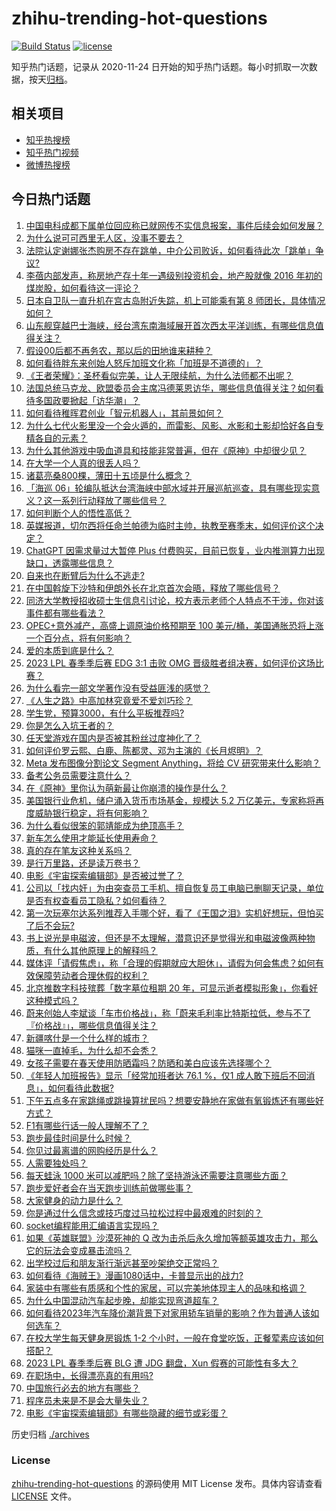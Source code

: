 # zhihu-trending-hot-questions

[![Build Status](https://github.com/justjavac/zhihu-trending-hot-questions/workflows/ci/badge.svg?branch=master)](https://github.com/justjavac/zhihu-trending-hot-questions/actions)
[![license](https://img.shields.io/github/license/justjavac/zhihu-trending-hot-questions)](https://github.com/justjavac/zhihu-trending-hot-questions/blob/master/LICENSE)

知乎热门话题，记录从 2020-11-24
日开始的知乎热门话题。每小时抓取一次数据，按天[归档](./archives)。

## 相关项目

- [知乎热搜榜](https://github.com/justjavac/zhihu-trending-top-search)
- [知乎热门视频](https://github.com/justjavac/zhihu-trending-hot-video)
- [微博热搜榜](https://github.com/justjavac/weibo-trending-hot-search)

## 今日热门话题

<!-- BEGIN -->
<!-- 最后更新时间 Fri Apr 07 2023 06:17:16 GMT+0800 (China Standard Time) -->

1. [中国电科成都下属单位回应称已就网传不实信息报案，事件后续会如何发展？](https://www.zhihu.com/question/594077920)
1. [为什么说可可西里无人区，没事不要去？](https://www.zhihu.com/question/593991180)
1. [法院认定谢娜张杰购房不存在跳单，中介公司败诉，如何看待此次「跳单」争议?](https://www.zhihu.com/question/593977045)
1. [李蓓内部发声，称房地产存十年一遇级别投资机会，地产股就像 2016 年初的煤炭股，如何看待这一评论？](https://www.zhihu.com/question/593977602)
1. [日本自卫队一直升机在宫古岛附近失踪，机上可能乘有第 8 师团长，具体情况如何？](https://www.zhihu.com/question/594037983)
1. [山东舰穿越巴士海峡，经台湾东南海域展开首次西太平洋训练，有哪些信息值得关注？](https://www.zhihu.com/question/593964409)
1. [假设00后都不再务农，那以后的田地谁来耕种？](https://www.zhihu.com/question/593307691)
1. [如何看待胖东来创始人怒斥加班文化称「加班是不道德的」？](https://www.zhihu.com/question/593940939)
1. [《王者荣耀》：圣杯看似完美，让人无限续航，为什么法师都不出呢？](https://www.zhihu.com/question/593749509)
1. [法国总统马克龙、欧盟委员会主席冯德莱恩访华，哪些信息值得关注？如何看待多国政要掀起「访华潮」？](https://www.zhihu.com/question/593492159)
1. [如何看待稚晖君创业「智元机器人」，其前景如何？](https://www.zhihu.com/question/593949406)
1. [为什么七代火影里没一个会火遁的，而雷影、风影、水影和土影却恰好各自专精各自的元素？](https://www.zhihu.com/question/593864190)
1. [为什么其他游戏中吸血道具和技能非常普遍，但在《原神》中却很少见？](https://www.zhihu.com/question/593594956)
1. [在大学一个人真的很丢人吗？](https://www.zhihu.com/question/594042526)
1. [诸葛亮桑800棵，薄田十五顷是什么概念？](https://www.zhihu.com/question/68201706)
1. [「海巡 06」轮编队抵达台湾海峡中部水域并开展巡航巡查，具有哪些现实意义？这一系列行动释放了哪些信号？](https://www.zhihu.com/question/594085253)
1. [如何判断个人的悟性高低？](https://www.zhihu.com/question/24123447)
1. [英媒报道，切尔西将任命兰帕德为临时主帅，执教至赛季末，如何评价这个决定？](https://www.zhihu.com/question/593941389)
1. [ChatGPT 因需求量过大暂停 Plus 付费购买，目前已恢复，业内推测算力出现缺口，透露哪些信息？](https://www.zhihu.com/question/593943995)
1. [自来也在断臂后为什么不逃走?](https://www.zhihu.com/question/521583420)
1. [在中国斡旋下沙特和伊朗外长在北京首次会晤，释放了哪些信号？](https://www.zhihu.com/question/593953137)
1. [同济大学教授招收硕士生信息引讨论，校方表示老师个人特点不干涉，你对该事件都有哪些看法？](https://www.zhihu.com/question/593808997)
1. [OPEC+意外减产，高盛上调原油价格预期至 100 美元/桶，美国通胀恐将上涨一个百分点，将有何影响？](https://www.zhihu.com/question/593558219)
1. [爱的本质到底是什么？](https://www.zhihu.com/question/542203147)
1. [2023 LPL 春季季后赛 EDG 3:1 击败 OMG 晋级胜者组决赛，如何评价这场比赛？](https://www.zhihu.com/question/593997127)
1. [为什么看完一部文学著作没有受益匪浅的感觉？](https://www.zhihu.com/question/584706105)
1. [《人生之路》中高加林究竟爱不爱刘巧珍？](https://www.zhihu.com/question/592356317)
1. [学生党，预算3000，有什么平板推荐吗?](https://www.zhihu.com/question/593167131)
1. [你是怎么入坑王者的？](https://www.zhihu.com/question/593564893)
1. [任天堂游戏在国内是否被其粉丝过度神化了？](https://www.zhihu.com/question/592891398)
1. [如何评价罗云熙、白鹿、陈都灵、邓为主演的《长月烬明》？](https://www.zhihu.com/question/593808320)
1. [Meta 发布图像分割论文 Segment Anything，将给 CV 研究带来什么影响？](https://www.zhihu.com/question/593914819)
1. [备考公务员需要注意什么？](https://www.zhihu.com/question/585771205)
1. [在《原神》里你认为萌新最让你崩溃的操作是什么？](https://www.zhihu.com/question/578060804)
1. [美国银行业危机，储户涌入货币市场基金，规模达 5.2 万亿美元，专家称将再度威胁银行稳定，将有何影响？](https://www.zhihu.com/question/593987384)
1. [为什么看似很笨的郭靖能成为绝顶高手？](https://www.zhihu.com/question/587796689)
1. [新车怎么使用才能延长使用寿命？](https://www.zhihu.com/question/593135309)
1. [真的存在笔友这种关系吗？](https://www.zhihu.com/question/333299759)
1. [是行万里路，还是读万卷书？](https://www.zhihu.com/question/593597350)
1. [电影《宇宙探索编辑部》是否被过誉了？](https://www.zhihu.com/question/593447622)
1. [公司以「找内奸」为由突查员工手机、擅自恢复员工电脑已删聊天记录，单位是否有权查看员工隐私？如何看待？](https://www.zhihu.com/question/593951538)
1. [第一次玩塞尔达系列推荐入手哪个好，看了《王国之泪》实机好想玩，但怕买了后不会玩?](https://www.zhihu.com/question/593252899)
1. [书上说光是电磁波，但还是不太理解，潜意识还是觉得光和电磁波像两种物质，有什么其他原理上的解释吗？](https://www.zhihu.com/question/593906532)
1. [媒体评「请假焦虑」，称「合理的假期就应大胆休」，请假为何会焦虑？如何有效保障劳动者合理休假的权利？](https://www.zhihu.com/question/593990516)
1. [北京推数字科技殡葬「数字墓位租期 20 年，可显示逝者模拟形象」，你看好这种模式吗？](https://www.zhihu.com/question/594015364)
1. [蔚来创始人李斌谈「车市价格战」，称「蔚来毛利率比特斯拉低，参与不了『价格战』」，哪些信息值得关注？](https://www.zhihu.com/question/593457922)
1. [新疆喀什是一个什么样的城市？](https://www.zhihu.com/question/558119343)
1. [猫咪一直掉毛，为什么却不会秃？](https://www.zhihu.com/question/591087694)
1. [女孩子需要在春天使用防晒霜吗？防晒和美白应该先选择哪个？](https://www.zhihu.com/question/590768466)
1. [《年轻人加班报告》显示「经常加班者达 76.1 %，仅1 成人敢下班后不回消息」，如何看待此数据?](https://www.zhihu.com/question/593818231)
1. [下午五点多在家跳绳或跳操算扰民吗？想要安静地在家做有氧锻炼还有哪些好方式？](https://www.zhihu.com/question/592208965)
1. [F1有哪些行话一般人理解不了？](https://www.zhihu.com/question/593407649)
1. [跑步最佳时间是什么时候？](https://www.zhihu.com/question/593126092)
1. [你见过最离谱的网购经历是什么？](https://www.zhihu.com/question/593882080)
1. [人需要独处吗？](https://www.zhihu.com/question/593814050)
1. [每天蛙泳 1000 米可以减肥吗？除了坚持游泳还需要注意哪些方面？](https://www.zhihu.com/question/592451354)
1. [跑步爱好者会在当天跑步训练前做哪些事？](https://www.zhihu.com/question/593013949)
1. [大家健身的动力是什么？](https://www.zhihu.com/question/587984903)
1. [你是通过什么信念或技巧度过马拉松过程中最艰难的时刻的？](https://www.zhihu.com/question/592757716)
1. [socket编程能用汇编语言实现吗？](https://www.zhihu.com/question/41935487)
1. [如果《英雄联盟》沙漠死神的 Q 改为击杀后永久增加等额英雄攻击力，那么它的玩法会变成暴击流吗？](https://www.zhihu.com/question/584676076)
1. [出学校过后和朋友渐行渐远甚至吵架绝交正常吗？](https://www.zhihu.com/question/587237517)
1. [如何看待《海贼王》漫画1080话中，卡普显示出的战力?](https://www.zhihu.com/question/593820514)
1. [家装中有哪些有质感和个性的家居，可以完美地体现主人的品味和格调？](https://www.zhihu.com/question/546772742)
1. [为什么中国混动汽车起步晚，却能实现弯道超车？](https://www.zhihu.com/question/593897795)
1. [如何看待2023年汽车降价潮背景下对家用轿车销量的影响？作为普通人该如何选车？](https://www.zhihu.com/question/593517079)
1. [在校大学生每天健身房锻炼 1-2 个小时，一般在食堂吃饭，正餐荤素应该如何搭配？](https://www.zhihu.com/question/592138586)
1. [2023 LPL 春季季后赛 BLG 遭 JDG 翻盘，Xun 假赛的可能性有多大？](https://www.zhihu.com/question/593914362)
1. [在职场中，长得漂亮真的有用吗?](https://www.zhihu.com/question/590904966)
1. [中国旅行必去的地方有哪些？](https://www.zhihu.com/question/60850613)
1. [程序员未来是不是会大量失业？](https://www.zhihu.com/question/593275984)
1. [电影《宇宙探索编辑部》有哪些隐藏的细节或彩蛋？](https://www.zhihu.com/question/593472253)

<!-- END -->

历史归档 [./archives](./archives)

### License

[zhihu-trending-hot-questions](https://github.com/justjavac/zhihu-trending-hot-questions)
的源码使用 MIT License 发布。具体内容请查看 [LICENSE](./LICENSE) 文件。
